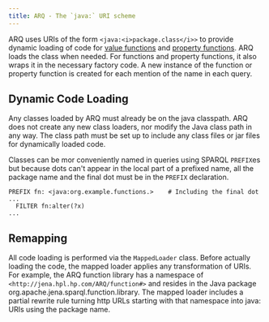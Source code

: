 ```yaml
---
title: ARQ - The `java:` URI scheme
---
```


ARQ uses URIs of the form `<java:<i>package.class</i>>` to provide
dynamic loading of code for
[value functions](extension.html#valueFunctions) and
[property functions](extension.html#propertyFunctions). ARQ loads
the class when needed. For functions and property functions, it
also wraps it in the necessary factory code. A new instance of the
function or property function is created for each mention of the
name in each query.

## Dynamic Code Loading

Any classes loaded by ARQ must already be on the java classpath.
ARQ does not create any new class loaders, nor modify the Java
class path in any way. The class path must be set up to include any
class files or jar files for dynamically loaded code.

Classes can be mor conveniently named in queries using SPARQL
`PREFIX`es but because dots can't appear in the local part of a
prefixed name, all the package name and the final dot must be in
the `PREFIX` declaration.

    PREFIX fn: <java:org.example.functions.>    # Including the final dot
    ...
      FILTER fn:alter(?x)
    ...

## Remapping

All code loading is performed via the `MappedLoader` class. Before
actually loading the code, the mapped loader applies any
transformation of URIs. For example, the ARQ function library has a
namespace of `<http://jena.hpl.hp.com/ARQ/function#>` and resides
in the Java package org.apache.jena.sparql.function.library. The
mapped loader includes a partial rewrite rule turning http URLs
starting with that namespace into java: URIs using the package
name.
